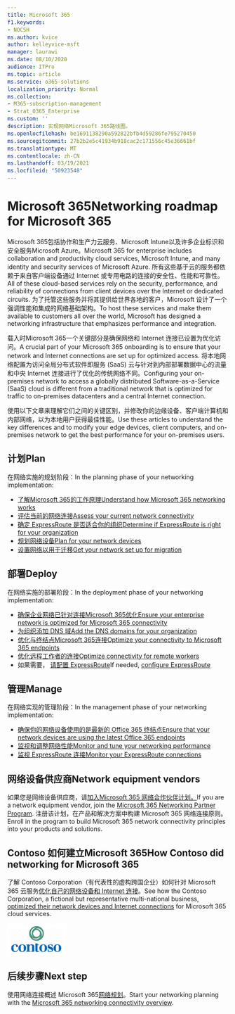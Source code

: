 ```yaml
---
title: Microsoft 365
f1.keywords:
- NOCSH
ms.author: kvice
author: kelleyvice-msft
manager: laurawi
ms.date: 08/10/2020
audience: ITPro
ms.topic: article
ms.service: o365-solutions
localization_priority: Normal
ms.collection:
- M365-subscription-management
- Strat_O365_Enterprise
ms.custom: ''
description: 实现网络Microsoft 365路线图。
ms.openlocfilehash: be1691138290a592822bfb4d59286fe795270450
ms.sourcegitcommit: 27b2b2e5c41934b918cac2c171556c45e36661bf
ms.translationtype: MT
ms.contentlocale: zh-CN
ms.lasthandoff: 03/19/2021
ms.locfileid: "50923548"
---
```

# <a name="networking-roadmap-for-microsoft-365"></a><span data-ttu-id="8f6ce-103">Microsoft 365</span><span class="sxs-lookup"><span data-stu-id="8f6ce-103">Networking roadmap for Microsoft 365</span></span>

<span data-ttu-id="8f6ce-104">Microsoft 365包括协作和生产力云服务、Microsoft Intune以及许多企业标识和安全服务Microsoft Azure。</span><span class="sxs-lookup"><span data-stu-id="8f6ce-104">Microsoft 365 for enterprise includes collaboration and productivity cloud services, Microsoft Intune, and many identity and security services of Microsoft Azure.</span></span> <span data-ttu-id="8f6ce-105">所有这些基于云的服务都依赖于来自客户端设备通过 Internet 或专用电路的连接的安全性、性能和可靠性。</span><span class="sxs-lookup"><span data-stu-id="8f6ce-105">All of these cloud-based services rely on the security, performance, and reliability of connections from client devices over the Internet or dedicated circuits.</span></span> <span data-ttu-id="8f6ce-106">为了托管这些服务并将其提供给世界各地的客户，Microsoft 设计了一个强调性能和集成的网络基础架构。</span><span class="sxs-lookup"><span data-stu-id="8f6ce-106">To host these services and make them available to customers all over the world, Microsoft has designed a networking infrastructure that emphasizes performance and integration.</span></span> 

<span data-ttu-id="8f6ce-107">载入时Microsoft 365一个关键部分是确保网络和 Internet 连接已设置为优化访问。</span><span class="sxs-lookup"><span data-stu-id="8f6ce-107">A crucial part of your Microsoft 365 onboarding is to ensure that your network and Internet connections are set up for optimized access.</span></span> <span data-ttu-id="8f6ce-108">将本地网络配置为访问全局分布式软件即服务 (SaaS) 云与针对到内部部署数据中心的流量和中央 Internet 连接进行了优化的传统网络不同。</span><span class="sxs-lookup"><span data-stu-id="8f6ce-108">Configuring your on-premises network to access a globally distributed Software-as-a-Service (SaaS) cloud is different from a traditional network that is optimized for traffic to on-premises datacenters and a central Internet connection.</span></span> 

<span data-ttu-id="8f6ce-109">使用以下文章来理解它们之间的关键区别，并修改你的边缘设备、客户端计算机和内部网络，以为本地用户获得最佳性能。</span><span class="sxs-lookup"><span data-stu-id="8f6ce-109">Use these articles to understand the key differences and to modify your edge devices, client computers, and on-premises network to get the best performance for your on-premises users.</span></span>

## <a name="plan"></a><span data-ttu-id="8f6ce-110">计划</span><span class="sxs-lookup"><span data-stu-id="8f6ce-110">Plan</span></span>

<span data-ttu-id="8f6ce-111">在网络实施的规划阶段：</span><span class="sxs-lookup"><span data-stu-id="8f6ce-111">In the planning phase of your networking implementation:</span></span>

- [<span data-ttu-id="8f6ce-112">了解Microsoft 365的工作原理</span><span class="sxs-lookup"><span data-stu-id="8f6ce-112">Understand how Microsoft 365 networking works</span></span>](microsoft-365-networking-overview.md)
- [<span data-ttu-id="8f6ce-113">评估当前的网络连接</span><span class="sxs-lookup"><span data-stu-id="8f6ce-113">Assess your current network connectivity</span></span>](assessing-network-connectivity.md)
- [<span data-ttu-id="8f6ce-114">确定 ExpressRoute 是否适合你的组织</span><span class="sxs-lookup"><span data-stu-id="8f6ce-114">Determine if ExpressRoute is right for your organization</span></span>](network-planning-with-expressroute.md)
- [<span data-ttu-id="8f6ce-115">规划网络设备</span><span class="sxs-lookup"><span data-stu-id="8f6ce-115">Plan for your network devices</span></span>](plan-for-network-devices.md)
- [<span data-ttu-id="8f6ce-116">设置网络以用于迁移</span><span class="sxs-lookup"><span data-stu-id="8f6ce-116">Get your network set up for migration</span></span>](network-and-migration-planning.md)

## <a name="deploy"></a><span data-ttu-id="8f6ce-117">部署</span><span class="sxs-lookup"><span data-stu-id="8f6ce-117">Deploy</span></span>

<span data-ttu-id="8f6ce-118">在网络实施的部署阶段：</span><span class="sxs-lookup"><span data-stu-id="8f6ce-118">In the deployment phase of your networking implementation:</span></span>

- [<span data-ttu-id="8f6ce-119">确保企业网络已针对连接Microsoft 365优化</span><span class="sxs-lookup"><span data-stu-id="8f6ce-119">Ensure your enterprise network is optimized for Microsoft 365 connectivity</span></span>](set-up-network-for-microsoft-365.md)
- [<span data-ttu-id="8f6ce-120">为组织添加 DNS 域</span><span class="sxs-lookup"><span data-stu-id="8f6ce-120">Add the DNS domains for your organization</span></span>](../admin/setup/add-domain.md)
- [<span data-ttu-id="8f6ce-121">优化与终结点Microsoft 365连接</span><span class="sxs-lookup"><span data-stu-id="8f6ce-121">Optimize your connectivity to Microsoft 365 endpoints</span></span>](microsoft-365-ip-web-service.md)
- [<span data-ttu-id="8f6ce-122">优化远程工作者的连接</span><span class="sxs-lookup"><span data-stu-id="8f6ce-122">Optimize connectivity for remote workers</span></span>](microsoft-365-vpn-split-tunnel.md)
- <span data-ttu-id="8f6ce-123">如果需要， [请配置 ExpressRoute](azure-expressroute.md)</span><span class="sxs-lookup"><span data-stu-id="8f6ce-123">If needed, [configure ExpressRoute](azure-expressroute.md)</span></span>

## <a name="manage"></a><span data-ttu-id="8f6ce-124">管理</span><span class="sxs-lookup"><span data-stu-id="8f6ce-124">Manage</span></span>

<span data-ttu-id="8f6ce-125">在网络实现的管理阶段：</span><span class="sxs-lookup"><span data-stu-id="8f6ce-125">In the management phase of your networking implementation:</span></span>

- [<span data-ttu-id="8f6ce-126">确保你的网络设备使用的是最新的 Office 365 终结点</span><span class="sxs-lookup"><span data-stu-id="8f6ce-126">Ensure that your network devices are using the latest Office 365 endpoints</span></span>](microsoft-365-endpoints.md)
- [<span data-ttu-id="8f6ce-127">监视和调整网络性能</span><span class="sxs-lookup"><span data-stu-id="8f6ce-127">Monitor and tune your networking performance</span></span>](network-planning-and-performance.md)
- [<span data-ttu-id="8f6ce-128">监视 ExpressRoute 连接</span><span class="sxs-lookup"><span data-stu-id="8f6ce-128">Monitor your ExpressRoute connections</span></span>](managing-expressroute-for-connectivity.md)

## <a name="network-equipment-vendors"></a><span data-ttu-id="8f6ce-129">网络设备供应商</span><span class="sxs-lookup"><span data-stu-id="8f6ce-129">Network equipment vendors</span></span>

<span data-ttu-id="8f6ce-130">如果您是网络设备供应商，请[加入Microsoft 365 网络合作伙伴计划。](microsoft-365-networking-partner-program.md)</span><span class="sxs-lookup"><span data-stu-id="8f6ce-130">If you are a network equipment vendor, join the [Microsoft 365 Networking Partner Program](microsoft-365-networking-partner-program.md).</span></span> <span data-ttu-id="8f6ce-131">注册该计划，在产品和解决方案中构建 Microsoft 365 网络连接原则。</span><span class="sxs-lookup"><span data-stu-id="8f6ce-131">Enroll in the program to build Microsoft 365 network connectivity principles into your products and solutions.</span></span> 

## <a name="how-contoso-did-networking-for-microsoft-365"></a><span data-ttu-id="8f6ce-132">Contoso 如何建立Microsoft 365</span><span class="sxs-lookup"><span data-stu-id="8f6ce-132">How Contoso did networking for Microsoft 365</span></span>

<span data-ttu-id="8f6ce-133">了解 Contoso Corporation（有代表性的虚构跨国企业）如何针对 Microsoft 365 云服务[优化自己的网络设备和 Internet 连接](contoso-networking.md)。</span><span class="sxs-lookup"><span data-stu-id="8f6ce-133">See how the Contoso Corporation, a fictional but representative multi-national business, [optimized their network devices and Internet connections](contoso-networking.md) for Microsoft 365 cloud services.</span></span>

![Contoso Corporation](../media/contoso-overview/contoso-icon.png)

## <a name="next-step"></a><span data-ttu-id="8f6ce-135">后续步骤</span><span class="sxs-lookup"><span data-stu-id="8f6ce-135">Next step</span></span>

<span data-ttu-id="8f6ce-136">使用网络连接概述 Microsoft 365[网络规划](microsoft-365-networking-overview.md)。</span><span class="sxs-lookup"><span data-stu-id="8f6ce-136">Start your networking planning with the [Microsoft 365 networking connectivity overview](microsoft-365-networking-overview.md).</span></span>